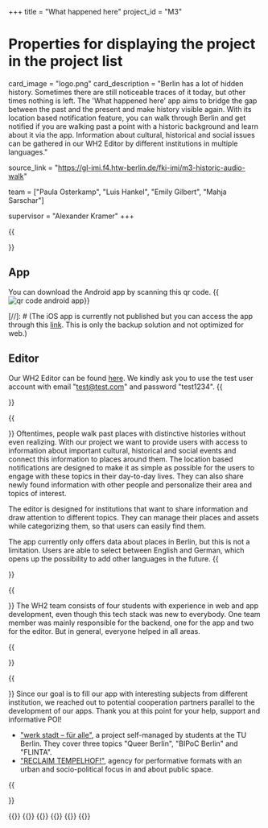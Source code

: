 +++
title = "What happened here"
project_id = "M3"

# Properties for displaying the project in the project list
card_image = "logo.png"
card_description = "Berlin has a lot of hidden history. Sometimes there are still noticeable traces of it today, but other times nothing is left. The 'What happened here' app aims to bridge the gap between the past and the present and make history visible again. With its location based notification feature, you can walk through Berlin and get notified if you are walking past a point with a historic background and learn about it via the app. Information about cultural, historical and social issues can be gathered in our WH2 Editor by different institutions in multiple languages."

source_link = "https://gl-imi.f4.htw-berlin.de/fki-imi/m3-historic-audio-walk"

team = ["Paula Osterkamp", "Luis Hankel", "Emily Gilbert", "Mahja Sarschar"]

supervisor = "Alexander Kramer"
+++

{{<section title="Our Applications">}}
## App
You can download the Android app by scanning this qr code.
{{<image src="qr-code.jpg" alt="qr code android app" caption="QR Code Android app">}}

[//]: # (The iOS app is currently not published but you can access the app through this [link](). This is only the backup solution and not optimized for web.)

## Editor
Our WH2 Editor can be found [here](http://what-happened-here.de/).
We kindly ask you to use the test user account with email "test@test.com" and password "test1234".
{{</section>}}

{{<section title="Our Goal">}}
Oftentimes, people walk past places with distinctive histories without even realizing. With our project we want to provide users with access to information about important cultural, historical and social events and connect this information to places around them. The location based notifications are designed to make it as simple as possible for the users to engage with these topics in their day-to-day lives. They can also share newly found information with other people and personalize their area and topics of interest.

The editor is designed for institutions that want to share information and draw attention to different topics. They can manage their places and assets while categorizing them, so that users can easily find them.

The app currently only offers data about places in Berlin, but this is not a limitation. Users are able to select between English and German, which opens up the possibility to add other languages in the future.
{{</section>}}


{{<section title="The Team">}}
The WH2 team consists of four students with experience in web and app development, even though this tech stack was new to everybody. One team member was mainly responsible for the backend, one for the app and two for the editor. But in general, everyone helped in all areas.

{{</section >}}

{{<section title="The Partners">}}
Since our goal is to fill our app with interesting subjects from different institution, we reached out to potential cooperation partners parallel to the development of our apps. Thank you at this point for your help, support and informative POI!

- ["werk stadt – für alle"](https://werkstadtfueralle.wordpress.com/), a project self-managed by students at the TU Berlin. They cover three topics "Queer Berlin", "BIPoC Berlin" and "FLINTA".
- ["RECLAIM TEMPELHOF!"](https://sites.google.com/view/reclaim/startseite?authuser=0), agency for performative formats with an urban and socio-political focus in and about public space.

{{</section >}}

{{<gallery>}}
{{<team-member image="paula.jpeg" name="Paula">}}
{{<team-member image="luis.jpg" name="Luis">}}
{{<team-member image="emily.jpg" name="Emily">}}
{{<team-member image="mahja.jpeg" name="Mahja">}}
{{</gallery>}}

